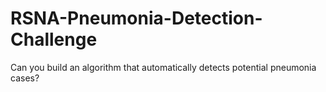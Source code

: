 # RSNA-Pneumonia-Detection-Challenge
Can you build an algorithm that automatically detects potential pneumonia cases?
